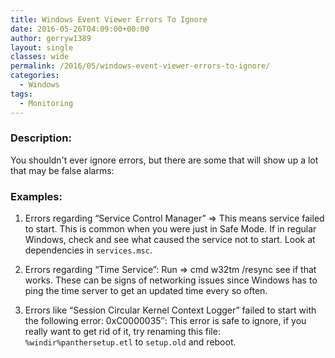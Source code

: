 ```yaml
---
title: Windows Event Viewer Errors To Ignore
date: 2016-05-26T04:09:00+00:00
author: gerryw1389
layout: single
classes: wide
permalink: /2016/05/windows-event-viewer-errors-to-ignore/
categories:
  - Windows
tags:
  - Monitoring
---
```

<!--more-->

### Description:

You shouldn't ever ignore errors, but there are some that will show up a lot that may be false alarms:

### Examples:

1. Errors regarding &#8220;Service Control Manager&#8221; => This means service failed to start. This is common when you were just in Safe Mode. If in regular Windows, check and see what caused the service not to start. Look at dependencies in `services.msc`.

2. Errors regarding &#8220;Time Service&#8221;: Run => cmd w32tm /resync see if that works. These can be signs of networking issues since Windows has to ping the time server to get an updated time every so often.

3. Errors like &#8220;Session Circular Kernel Context Logger&#8221; failed to start with the following error: 0xC0000035&#8243;: This error is safe to ignore, if you really want to get rid of it, try renaming this file: `%windir%panthersetup.etl` to `setup.old` and reboot.